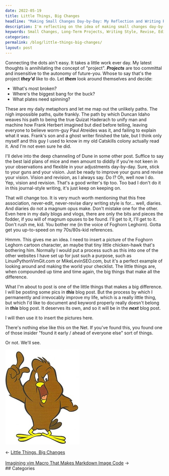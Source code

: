 ```yaml
---
date: 2022-05-19
title: Little Things, Big Changes
headline: "Making Small Changes Day-by-Day: My Reflection and Writing Revisions"
description: I'm reflecting on the idea of making small changes day-by-day rather than committing to long-term projects. I'm also revising and editing my writing style, and I'm excited to share something that isn't yet on the internet. Read my blog post to find out what it is and to learn more about making permanent changes in my life.
keywords: Small Changes, Long-Term Projects, Writing Style, Revise, Edit, Permanent Changes, Life, Pictures, Insider, Internet
categories: 
permalink: /blog/little-things-big-changes/
layout: post
---
```



Connecting the dots ain't easy. It takes a little work ever day. My latest
thoughts is annihilating the concept of "project". ***Projects*** are too
committal and insensitive to the autonomy of future-you. Whose to say that's
the project ***they'd*** like to do. Let ***them*** look around themselves and
decide:

- What's most broken?
- Where's the biggest bang for the buck?
- What plates need spinning?

These are my daily metaphors and let me map out the unlikely paths. The nigh
impossible paths, quite frankly. The path by which Duncan Idaho weaves his path
to being the true Quizat Haderach to unify man and machine how Frank Herbert
imagined but died before telling, leaving everyone to believe worm-guy Paul
Atreides was it, and failing to explain what it was. Frank's son and a ghost
writer finished the tale, but I think only myself and this guy I used to know
in my old Catskills colony actually read it. And I'm not even sure he did.

I'll delve into the deep channeling of Dune in some other post. Suffice to say
the best laid plans of mice and men amount to diddly if you're not keen in your
observations and flexible in your adjustments day-by-day. Sure, stick to your
guns and your vision. Just be ready to improve your guns and revise your
vision. Vision and revision, as I always say. Do I? Oh, well now I do. Yep,
vision and revision. That's a good writer's tip too. Too bad I don't do it in
this journal-style writing, it's just keep on keeping on.

That will change too. It is very much worth mentioning that this free
association, never-edit, never-revise diary writing style is for... well,
diaries. And diaries do not a magnum opus make. Don't mistake one for the
other. Even here in my daily blogs and vlogs, there are only the bits and
pieces&nbsp;the fodder, if you will&nbsp;of magnum opuses to be found. I'll get
to it, I'll get to it. Don't rush me, kid. You bother me (in the voice of
Foghorn Leghorn). Gotta get you up-to-speed on my 70s/80s-kid references.

Hmmm. This gives me an idea. I need to insert a picture of the Foghorn Leghorn
cartoon character, an maybe that tiny little chicken-hawk that's bothering him.
Normally I would put a process such as this into one of the other websites I
have set up for just such a purpose, such as LinuxPythonVimGit.com or
MikeLevinSEO.com, but it's a perfect example of looking around and making the
world your checklist. The little things are, when compounded up time and time
again, the big things that make all the difference.

What I'm about to post is one of the little things that makes a big difference.
I will be posting some pics in ***this*** blog post. But the process by which I
permanently and irrevocably improve my life, which is a really little thing,
but which I'd like to document and keyword properly really doesn't belong in
***this*** blog post. It deserves its own, and so it will be in the ***next***
blog post.

I will then use it to insert the pictures here.

There's nothing else like this on the Net. If you've found this, you found one
of those insider "found it early / ahead of everyone else" sort of things.

Or not. We'll see.

![Chicken Hawk From Foghorn Leghorn](/assets/images/chicken-hawk-from-foghorn-leghorn.jpg)

<div class="arrow-links"><div class="post-nav-prev"><span class="arrow">&larr;&nbsp;</span><a href="/blog/little-things-big-changes/">Little Things, Big Changes</a></div> &nbsp; <div class="post-nav-next"><a href="/blog/imagining-vim-macro-that-makes-markdown-image-code/">Imagining vim Macro That Makes Markdown Image Code</a><span class="arrow">&nbsp;&rarr;</span></div></div>
## Categories

<ul></ul>
